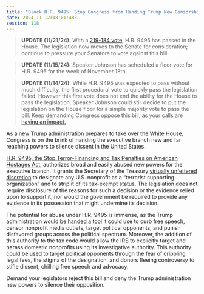 ```yaml
---
title: "Block H.R. 9495: Stop Congress from Handing Trump New Censorship Power - Passed House"
date: 2024-11-12T18:01:48Z
session: 118
---
```

>**UPDATE (11/21/24):** With a [219-184 vote](https://clerk.house.gov/evs/2024/roll477.xml), H.R. 9495 has passed in the House. The legislation now moves to the Senate for consideration; continue to pressure your Senators to vote against this bill.

>**UPDATE (11/15/24):** Speaker Johnson has scheduled a floor vote for H.R. 9495 for the week of November 18th. 

>**UPDATE (11/14/24):** While H.R. 9495 was expected to pass without much difficulty, the first procedural vote to quickly pass the legislation failed. However this first vote does not end the ability for the House to pass the legislation. Speaker Johnson could still decide to put the legislation on the House floor for a simple majority vote to pass the bill. Keep demanding Congress oppose this bill, as your calls are [having an impact.](https://bsky.app/profile/aoc.bsky.social/post/3lasklululk2d) 

As a new Trump administration prepares to take over the White House, Congress is on the brink of handing the executive branch new and far reaching powers to silence dissent in the United States. 

[H.R. 9495, the Stop Terror-Financing and Tax Penalties on American Hostages Act](https://www.congress.gov/bill/118th-congress/house-bill/9495), authorizes broad and easily abused new powers for the executive branch. It grants the Secretary of the Treasury [virtually
unfettered discretion](https://theintercept.com/2024/11/10/trump-nonprofit-tax-exempt-political-enemies/) to designate any U.S. nonprofit as a “terrorist supporting organization” and to strip it of its tax-exempt status. The legislation does not require disclosure of the reasons for such a decision or the evidence relied upon to support it, nor would the government be required to provide any evidence in its possession that might undermine its decision.

The potential for abuse under H.R. 9495 is immense, as the Trump administration would be [handed a tool](https://www.rollingstone.com/politics/politics-news/house-bill-trump-power-target-nonprofits-1235161151/) it could use to curb free speech, censor nonprofit media outlets, target political opponents, and punish disfavored groups across the political spectrum. Moreover, the addition of this authority to the tax code would allow the IRS to explicitly target and harass domestic nonprofits using its investigative authority. This authority could be used to target political opponents through the fear of crippling legal fees, the stigma of the designation, and donors fleeing controversy to stifle dissent, chilling free speech and advocacy. 

Demand your legislators reject this bill and deny the Trump administration new powers to silence their opposition.
